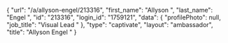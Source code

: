 {
    "url": "\/a\/allyson-engel\/213316",
    "first_name": "Allyson ",
    "last_name": "Engel ",
    "id": "213316",
    "login_id": "1759121",
    "data": {
        "profilePhoto": null,
        "job_title": "Visual Lead "
    },
    "type": "captivate",
    "layout": "ambassador",
    "title": "Allyson  Engel "
}
